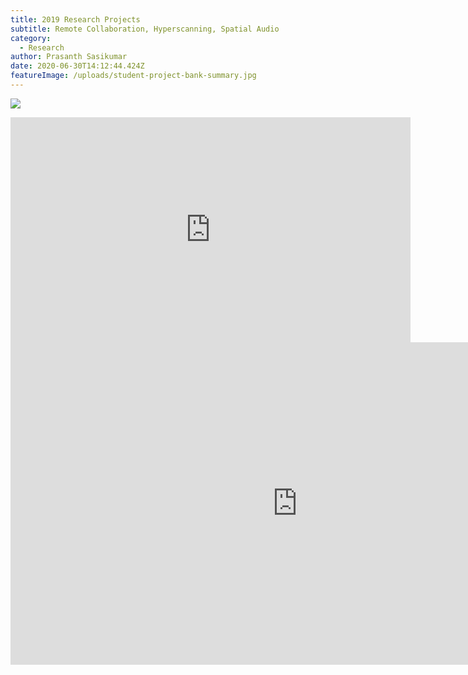 ```yaml
---
title: 2019 Research Projects
subtitle: Remote Collaboration, Hyperscanning, Spatial Audio
category:
  - Research
author: Prasanth Sasikumar
date: 2020-06-30T14:12:44.424Z
featureImage: /uploads/student-project-bank-summary.jpg
---
```

![](/uploads/student-project-bank-summary.jpg)

<iframe id="ytplayer" type="text/html" width="640" height="360" src="https://www.youtube.com/embed/FPPK_55UBl0" frameborder="0"></iframe>

<iframe width="917" height="516" src="https://www.youtube.com/embed/FPPK_55UBl0" frameborder="0" allow="accelerometer; autoplay; clipboard-write; encrypted-media; gyroscope; picture-in-picture" allowfullscreen></iframe>
